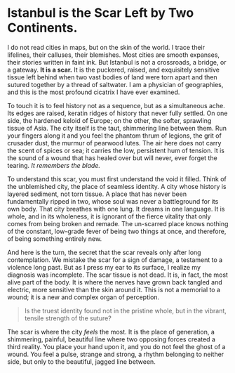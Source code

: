 # Istanbul is the Scar Left by Two Continents.

I do not read cities in maps, but on the skin of the world. I trace their lifelines, their calluses, their blemishes. Most cities are smooth expanses, their stories written in faint ink. But Istanbul is not a crossroads, a bridge, or a gateway. **It is a scar.** It is the puckered, raised, and exquisitely sensitive tissue left behind when two vast bodies of land were torn apart and then sutured together by a thread of saltwater. I am a physician of geographies, and this is the most profound cicatrix I have ever examined.

To touch it is to feel history not as a sequence, but as a simultaneous ache. Its edges are raised, keratin ridges of history that never fully settled. On one side, the hardened keloid of Europe; on the other, the softer, sprawling tissue of Asia. The city itself is the taut, shimmering line between them. Run your fingers along it and you feel the phantom thrum of legions, the grit of crusader dust, the murmur of pearwood lutes. The air here does not carry the scent of spices or sea; it carries the low, persistent hum of tension. It is the sound of a wound that has healed over but will never, ever forget the tearing. *It remembers the blade.*

To understand this scar, you must first understand the void it filled. Think of the unblemished city, the place of seamless identity. A city whose history is layered sediment, not torn tissue. A place that has never been fundamentally ripped in two, whose soul was never a battleground for its own body. That city breathes with one lung. It dreams in one language. It is whole, and in its wholeness, it is ignorant of the fierce vitality that only comes from being broken and remade. The un-scarred place knows nothing of the constant, low-grade fever of being two things at once, and therefore, of being something entirely new.

And here is the turn, the secret that the scar reveals only after long contemplation. We mistake the scar for a sign of damage, a testament to a violence long past. But as I press my ear to its surface, I realize my diagnosis was incomplete. The scar tissue is not dead. It is, in fact, the most alive part of the body. It is where the nerves have grown back tangled and electric, more sensitive than the skin around it. This is not a memorial to a wound; it is a new and complex organ of perception.

> Is the truest identity found not in the pristine whole, but in the vibrant, tensile strength of the suture?

The scar is where the city *feels* the most. It is the place of generation, a shimmering, painful, beautiful line where two opposing forces created a third reality. You place your hand upon it, and you do not feel the ghost of a wound. You feel a pulse, strange and strong, a rhythm belonging to neither side, but only to the beautiful, jagged line between.